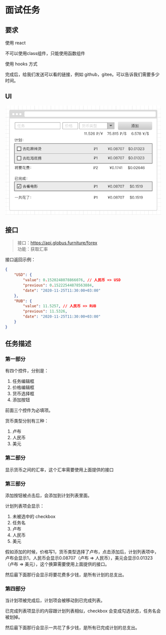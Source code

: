 # 面试任务

## 要求

使用 react

不可以使用class组件，只能使用函数组件

使用 hooks 方式

完成后，给我们发送可以看的链接，例如 github，gitee。可以告诉我们需要多少时间。

## UI
![](./images/1.png)

## 接口
> 接口：https://api.globus.furniture/forex <br>
> 功能：获取汇率

接口返回示例：
```json
{
    "USD": {
        "value": 0.1520248078866076, // 人民币 => USD
        "previous": 0.15222544878563884,
        "date": "2020-11-25T11:30:00+03:00"
    },
    "RUB": {
        "value": 11.5257, // 人民币 => RUB
        "previous": 11.5326,
        "date": "2020-11-25T11:30:00+03:00"
    }
}
```

## 任务描述

### 第一部分

有四个控件，分别是：
1. 任务编辑框
2. 价格编辑框
3. 货币选择框
4. 添加按钮

前面三个控件为必填项。

货币类型分别有三种：
1. 卢布
2. 人民币
3. 美元

### 第二部分

显示货币之间的汇率，这个汇率需要使用上面提供的接口

### 第三部分

添加按钮被点击后，会添加到计划列表里面。

计划列表项会显示：
1. 未被选中的 checkbox
2. 任务名
3. 卢布
4. 人民币
5. 美元

假如添加的时候，价格写1，货币类型选择了卢布，点击添加后，计划列表项中，卢布会显示1，人民币会显示0.08707（卢布 => 人民币），美元会显示0.01323（卢布 => 美元），这个换算需要使用上面提供的接口。

然后最下面那行会显示将要花费多少钱，是所有计划的总支出。

### 第四部分

当计划项被完成后，计划项会被移动到已完成列表。

已完成列表项显示的内容跟计划列表相似，checkbox 会变成勾选状态，任务名会被划掉。

然后最下面那行会显示一共花了多少钱，是所有已完成计划的总支出。